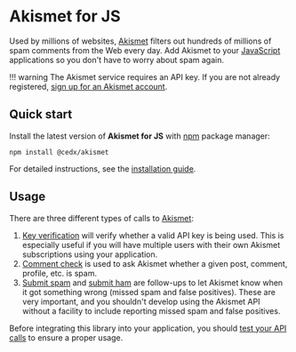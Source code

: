 # Akismet for JS
Used by millions of websites, [Akismet](https://akismet.com) filters out hundreds of millions of spam comments from the Web every day.
Add Akismet to your [JavaScript](https://developer.mozilla.org/docs/Web/JavaScript) applications so you don't have to worry about spam again.

!!! warning
    The Akismet service requires an API key.
    If you are not already registered, [sign up for an Akismet account](https://akismet.com/developers).

## Quick start
Install the latest version of **Akismet for JS** with [npm](https://getcomposer.org) package manager:

```shell
npm install @cedx/akismet
```

For detailed instructions, see the [installation guide](installation.md).

## Usage
There are three different types of calls to [Akismet](https://akismet.com):

1. [Key verification](usage/verify_key.md) will verify whether a valid API key is being used. This is especially useful if you will have multiple users with their own Akismet subscriptions using your application.
2. [Comment check](usage/check_comment.md) is used to ask Akismet whether a given post, comment, profile, etc. is spam.
3. [Submit spam](usage/submit_spam.md) and [submit ham](usage/submit_ham.md) are follow-ups to let Akismet know when it got something wrong (missed spam and false positives). These are very important, and you shouldn't develop using the Akismet API without a facility to include reporting missed spam and false positives.

Before integrating this library into your application, you should [test your API calls](testing.md) to ensure a proper usage.
